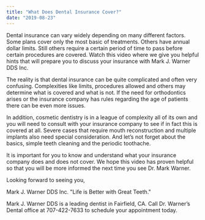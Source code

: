 ```yaml
---
title: "What Does Dental Insurance Cover?"
date: "2019-08-23"
---
```


Dental insurance can vary widely depending on many different factors. Some plans cover only the most basic of treatments. Others have annual dollar limits. Still others require a certain period of time to pass before certain procedures are covered. Watch this video where we give you helpful hints that will prepare you to discuss your insurance with Mark J. Warner DDS Inc.

The reality is that dental insurance can be quite complicated and often very confusing. Complexities like limits, procedures allowed and others may determine what is covered and what is not. If the need for orthodontics arises or the insurance company has rules regarding the age of patients there can be even more issues.

In addition, cosmetic dentistry is in a league of complexity all of its own and you will need to consult with your insurance company to see if in fact this is covered at all. Severe cases that require mouth reconstruction and multiple implants also need special consideration. And let’s not forget about the basics, simple teeth cleaning and the periodic toothache.

It is important for you to know and understand what your insurance company does and does not cover. We hope this video has proven helpful so that you will be more informed the next time you see Dr. Mark Warner.

Looking forward to seeing you,

Mark J. Warner DDS Inc. "Life is Better with Great Teeth."

Mark J. Warner DDS is a leading dentist in Fairfield, CA. Call Dr. Warner’s Dental office at 707-422-7633 to schedule your appointment today.
